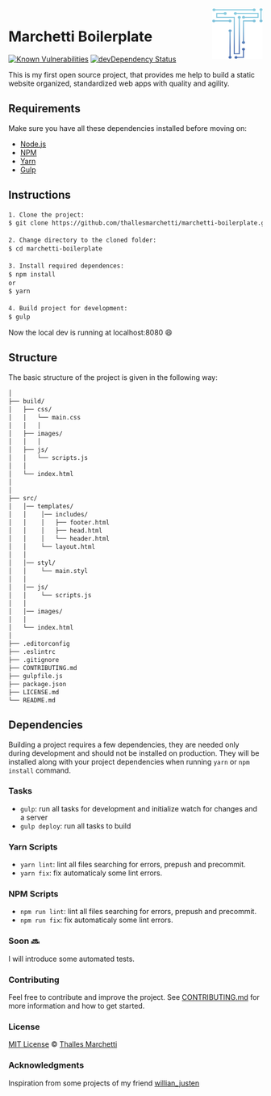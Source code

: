 <img src="src/images/logo.png" align="right" width="100px" height="100px" />

# Marchetti Boilerplate

[![Known Vulnerabilities](https://snyk.io/test/github/thallesmarchetti/marchetti-boilerplate/badge.svg)](https://snyk.io/test/github/thallesmarchetti/marchetti-boilerplate)
[![devDependency Status](https://david-dm.org/thallesmarchetti/marchetti-boilerplate/dev-status.svg)](https://david-dm.org/thallesmarchetti/marchetti-boilerplate#info=devDependencies)

This is my first open source project, that provides me help to build a static website organized, standardized web apps with quality and agility.

## Requirements

Make sure you have all these dependencies installed before moving on:

- [Node.js](https://nodejs.org/en/)
- [NPM](https://www.npmjs.com/)
- [Yarn](https://yarnpkg.com/en/)
- [Gulp](https://gulpjs.com/)

## Instructions

```bash
1. Clone the project:
$ git clone https://github.com/thallesmarchetti/marchetti-boilerplate.git

2. Change directory to the cloned folder:
$ cd marchetti-boilerplate

3. Install required dependences:
$ npm install
or
$ yarn

4. Build project for development:
$ gulp
```

Now the local dev is running at localhost:8080 :smile:

## Structure

The basic structure of the project is given in the following way:

```
│
├── build/
│   ├── css/
│   │   └── main.css
│   │   │
│   ├── images/
│   │   │
│   ├── js/
│   │   └── scripts.js
│   │
│   └── index.html
│
│
├── src/
│   │── templates/
│   │    │── includes/
│   │    │   ├── footer.html
│   │    │   ├── head.html
│   │    │   └── header.html
│   │    └── layout.html
│   │
│   │── styl/
│   │    └── main.styl
│   │
│   │── js/
│   │    └── scripts.js
│   │
│   │── images/
│   │
│   └── index.html
│
├── .editorconfig
├── .eslintrc
├── .gitignore
├── CONTRIBUTING.md
├── gulpfile.js
├── package.json
├── LICENSE.md
└── README.md
```

## Dependencies

Building a project requires a few dependencies, they are needed only during development and should not be installed on production. They will be installed along with your project dependencies when running  `yarn` or `npm install`  command.

### Tasks

- `gulp`: run all tasks for development and initialize watch for changes and a server
- `gulp deploy`: run all tasks to build

### Yarn Scripts

- `yarn lint`: lint all files searching for errors, prepush and precommit.
- `yarn fix`: fix automaticaly some lint errors.

### NPM Scripts

- `npm run lint`: lint all files searching for errors, prepush and precommit.
- `npm run fix`: fix automaticaly some lint errors.

### Soon :soon:

I will introduce some automated tests.

### Contributing

Feel free to contribute and improve the project. See [CONTRIBUTING.md](CONTRIBUTING.md) for more information and how to get started.

### License

[MIT License](LICENSE.md) © [Thalles Marchetti](https://github.com/thallesmarchetti)

### Acknowledgments

Inspiration from some projects of my friend [willian_justen](https://github.com/willianjusten)
